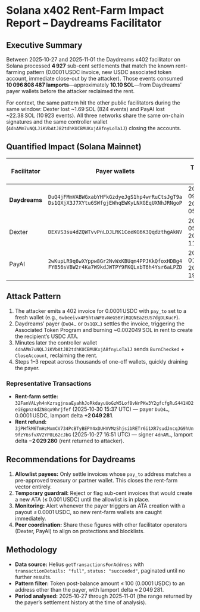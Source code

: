# Solana x402 Rent-Farm Impact Report – Daydreams Facilitator  
  
## Executive Summary  
  
Between 2025‑10‑27 and 2025‑11‑01 the Daydreams x402 facilitator on Solana processed **4 927** sub-cent settlements that match the known rent-farming pattern (0.0001 USDC invoice, new USDC associated token account, immediate close-out by the attacker). Those events consumed **10 096 808 487 lamports**—approximately **10.10 SOL**—from Daydreams’ payer wallets before the attacker reclaimed the rent.  
  
For context, the same pattern hit the other public facilitators during the same window: Dexter lost ~1.69 SOL (824 events) and PayAI lost ~22.38 SOL (10 923 events). All three networks share the same on-chain signatures and the same controller wallet (`4dnAMm7uNQLJiKVbAtJ82tdhKUCBMUKxjA8fnyLoTa1J`) closing the accounts.  
  
## Quantified Impact (Solana Mainnet)  
  
| Facilitator | Payer wallets | Time span (UTC) | Rent-farm settles | Lamports burned | SOL burned (≈) | Unique recipient wallets |  
|-------------|---------------|-----------------|-------------------|-----------------|---------------|--------------------------|  
| **Daydreams** | `DuQ4jFMmVABWGxabYHFkGzdyeJgS1hp4wrRuCtsJgT9a`<br>`Ds1QXjX3J7XYtu6SWfgjEWhqEWKyLNXGEqUXNhJRNgoP` | 2025‑10‑27 09:09:12 → 2025‑11‑01 05:34:59 | **4 927** | **10 096 808 487** | **10.0968** | 3 194 |  
| Dexter | `DEXVS3su4dZQWTvvPnLDJLRK1CeeKG6K3QqdzthgAkNV` | 2025‑10‑27 05:32:57 → 2025‑11‑01 11:51:06 | 824 | 1 688 607 544 | 1.6886 | 417 |  
| PayAI | `2wKupLR9q6wXYppw8Gr2NvWxKBUqm4PPJKkQfoxHDBg4`<br>`FYB56sVBW2r4Ka7W9kdJWTPY9FKQLxbT6h4Ysr6aLPZD` | 2025‑10‑27 01:02:20 → 2025‑10‑29 19:41:04 | 10 923 | 22 382 257 083 | 22.3823 | 8 996 |  
  
## Attack Pattern  
  
1. The attacker emits a 402 invoice for 0.0001 USDC with `pay_to` set to a fresh wallet (e.g., `6wbeeivx4F5htuWF8vNeG5BYiRQQNEa2EUS7dgDLKucP`).  
2. Daydreams’ payer (`DuQ4…` or `Ds1QX…`) settles the invoice, triggering the Associated Token Program and burning ~0.002049 SOL in rent to create the recipient’s USDC ATA.  
3. Minutes later the controller wallet `4dnAMm7uNQLJiKVbAtJ82tdhKUCBMUKxjA8fnyLoTa1J` sends `BurnChecked` + `CloseAccount`, reclaiming the rent.  
4. Steps 1–3 repeat across thousands of one-off wallets, quickly draining the payer.  
  
### Representative Transactions  
  
- **Rent-farm settle:** `32FanVALyh4nKzrsgjnsaEyahhJoRkdayuUoGzW5Lof8vNrPKw3Y2gfcfgRuS441HD2eiEgpnz4dZN8qx9hrjfef` (2025‑10‑30 15:37 UTC) — payer `DuQ4…`, 0.0001 USDC, lamport delta **+2 049 281**.  
- **Rent refund:** `3jPHfkM6TmHzMxmCV734PcBTyBEPY4xDUHVVMzShjsibRETr6i1XR7sudJncqJG9hUn9fzY6sfvXV2YP8L62cJbG` (2025‑10‑27 16:51 UTC) — signer `4dnAM…`, lamport delta **−2 029 280** (rent returned to attacker).  
  
## Recommendations for Daydreams  
  
1. **Allowlist payees:** Only settle invoices whose `pay_to` address matches a pre-approved treasury or partner wallet. This closes the rent-farm vector entirely.  
2. **Temporary guardrail:** Reject or flag sub-cent invoices that would create a new ATA (≤ 0.001 USDC) until the allowlist is in place.  
3. **Monitoring:** Alert whenever the payer triggers an ATA creation with a payout ≤ 0.0001 USDC, so new rent-farm wallets are caught immediately.  
4. **Peer coordination:** Share these figures with other facilitator operators (Dexter, PayAI) to align on protections and blocklists.  
  
## Methodology  
  
- **Data source:** Helius `getTransactionsForAddress` with `transactionDetails: "full"`, `status: "succeeded"`, paginated until no further results.  
- **Pattern filter:** Token post-balance amount ≤ 100 (0.0001 USDC) to an address other than the payer, with lamport delta ≈ 2 049 281.  
- **Period analysed:** 2025‑10‑27 through 2025‑11‑01 (the range returned by the payer’s settlement history at the time of analysis).  
